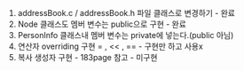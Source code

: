 1. addressBook.c / addressBook.h 파일 클래스로 변경하기 - 완료
2. Node 클래스도 멤버 변수는 public으로 구현 - 완료
3. PersonInfo 클래스내 멤버 변수는 private에 넣는다.(public 아님) 
4. 연산자 overriding 구현 = , << , == - 구현만 하고 사용x
5. 복사 생성자 구현 - 183page 참고  - 미구현
